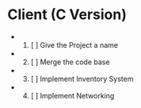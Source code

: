 # Client (C Version)
- 1. [ ] Give the Project a name 
- 2. [ ] Merge the code base
- 3. [ ] Implement Inventory System
- 4. [ ] Implement Networking
